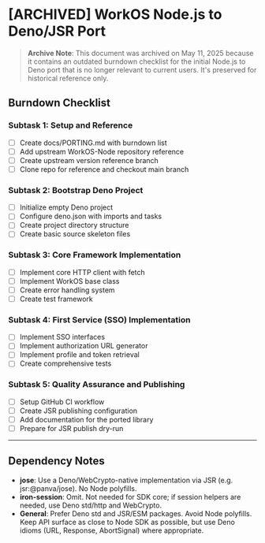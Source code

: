 # [ARCHIVED] WorkOS Node.js to Deno/JSR Port

> **Archive Note**: This document was archived on May 11, 2025 because it contains an outdated burndown checklist for the initial Node.js to Deno port that is no longer relevant to current users. It's preserved for historical reference only.

## Burndown Checklist

### Subtask 1: Setup and Reference
- [ ] Create docs/PORTING.md with burndown list
- [ ] Add upstream WorkOS-Node repository reference
- [ ] Create upstream version reference branch
- [ ] Clone repo for reference and checkout main branch

### Subtask 2: Bootstrap Deno Project
- [ ] Initialize empty Deno project
- [ ] Configure deno.json with imports and tasks
- [ ] Create project directory structure
- [ ] Create basic source skeleton files

### Subtask 3: Core Framework Implementation
- [ ] Implement core HTTP client with fetch
- [ ] Implement WorkOS base class
- [ ] Create error handling system
- [ ] Create test framework

### Subtask 4: First Service (SSO) Implementation
- [ ] Implement SSO interfaces
- [ ] Implement authorization URL generator
- [ ] Implement profile and token retrieval
- [ ] Create comprehensive tests

### Subtask 5: Quality Assurance and Publishing
- [ ] Setup GitHub CI workflow
- [ ] Create JSR publishing configuration
- [ ] Add documentation for the ported library
- [ ] Prepare for JSR publish dry-run

---

## Dependency Notes

- **jose**: Use a Deno/WebCrypto-native implementation via JSR (e.g. jsr:@panva/jose). No Node polyfills.
- **iron-session**: Omit. Not needed for SDK core; if session helpers are needed, use Deno std/http and WebCrypto.
- **General**: Prefer Deno std and JSR/ESM packages. Avoid Node polyfills. Keep API surface as close to Node SDK as possible, but use Deno idioms (URL, Response, AbortSignal) where appropriate.
